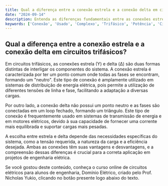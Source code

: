 ```yaml
---
title: Qual a diferença entre a conexão estrela e a conexão delta em circuitos trifásicos?
date: "2024-09-14"
description: Entenda as diferenças fundamentais entre as conexões estrela e delta em circuitos trifásicos.
keywords: ['Conexão', 'Usado', 'Complexo', 'Trifásico', 'Potência', 'Circuito', 'Instantânea']
---
```


## Qual a diferença entre a conexão estrela e a conexão delta em circuitos trifásicos?

Em circuitos trifásicos, as conexões estrela (Y) e delta (Δ) são duas formas distintas de interligar os componentes do sistema. A conexão estrela é caracterizada por ter um ponto comum onde todas as fases se encontram, formando um "neutro". Este tipo de conexão é amplamente utilizado em sistemas de distribuição de energia elétrica, pois permite a utilização de diferentes tensões de linha e fase, facilitando a adaptação a diversas cargas.

Por outro lado, a conexão delta não possui um ponto neutro e as fases são conectadas em um loop fechado, formando um triângulo. Este tipo de conexão é frequentemente usado em sistemas de transmissão de energia e em motores elétricos, devido à sua capacidade de fornecer uma corrente mais equilibrada e suportar cargas mais pesadas.

A escolha entre estrela e delta depende das necessidades específicas do sistema, como a tensão requerida, a natureza da carga e a eficiência desejada. Ambas as conexões têm suas vantagens e desvantagens, e a compreensão dessas diferenças é crucial para a correta aplicação em projetos de engenharia elétrica.

Se você gostou deste conteúdo, conheça o curso online de circuitos elétricos para alunos de engenharia, Domínio Elétrico, criado pelo Prof. Nicholas Yukio, clicando no botão presente logo abaixo do texto.